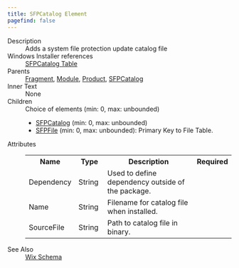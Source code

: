 ```yaml
---
title: SFPCatalog Element
pagefind: false
---
```

<dl>
  <dt>Description</dt>
  <dd>                 Adds a system file protection update catalog file             </dd>
  <dt>Windows Installer references</dt>
  <dd>
    <a href="http://msdn.microsoft.com/library/aa371833.aspx" target="_blank">SFPCatalog Table</a>
  </dd>
  <dt>Parents</dt>
  <dd>
    <a href="../fragment/">Fragment</a>, <a href="../module/">Module</a>, <a href="../product/">Product</a>, <a href="../sfpcatalog/">SFPCatalog</a></dd>
  <dt>Inner Text</dt>
  <dd>None</dd>
  <dt>Children</dt>
  <dd>Choice of elements (min: 0, max: unbounded)<ul><li><a href="../sfpcatalog/">SFPCatalog</a> (min: 0, max: unbounded)</li><li><a href="../sfpfile/">SFPFile</a> (min: 0, max: unbounded): Primary Key to File Table.</li></ul></dd>
  <dt>Attributes</dt>
  <dd>
    <table cellspacing="0" cellpadding="0" class="schema">
      <tr>
        <th width="15%">Name</th>
        <th width="15%">Type</th>
        <th width="65%">Description</th>
        <th width="15%">Required</th>
      </tr>
      <tr>
        <td>Dependency</td>
        <td>String</td>
        <td>Used to define dependency outside of the package.</td>
        <td>&nbsp;</td>
      </tr>
      <tr>
        <td>Name</td>
        <td>String</td>
        <td>Filename for catalog file when installed.</td>
        <td>&nbsp;</td>
      </tr>
      <tr>
        <td>SourceFile</td>
        <td>String</td>
        <td>Path to catalog file in binary.</td>
        <td>&nbsp;</td>
      </tr>
    </table>
  </dd>
  <dt>See Also</dt>
  <dd>
    <a href="../">Wix Schema</a>
  </dd>
</dl>
